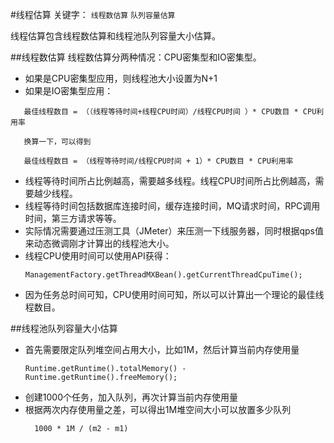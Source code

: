 #线程估算
关键字： `线程数估算` `队列容量估算`

线程估算包含线程数估算和线程池队列容量大小估算。

##线程数估算
线程数估算分两种情况：CPU密集型和IO密集型。

* 如果是CPU密集型应用，则线程池大小设置为N+1
* 如果是IO密集型应用：
 ```
    最佳线程数目 = （（线程等待时间+线程CPU时间）/线程CPU时间 ）* CPU数目 * CPU利用率
    
    换算一下，可以得到
    
    最佳线程数目 = （线程等待时间/线程CPU时间 + 1）* CPU数目 * CPU利用率

 ```
* 线程等待时间所占比例越高，需要越多线程。线程CPU时间所占比例越高，需要越少线程。
* 线程等待时间包括数据库连接时间，缓存连接时间，MQ请求时间，RPC调用时间，第三方请求等等。
* 实际情况需要通过压测工具（JMeter）来压测一下线服务器，同时根据qps值来动态微调刚才计算出的线程池大小。
* 线程CPU使用时间可以使用API获得：
    ```
    ManagementFactory.getThreadMXBean().getCurrentThreadCpuTime();
    ```
* 因为任务总时间可知，CPU使用时间可知，所以可以计算出一个理论的最佳线程数目。

##线程池队列容量大小估算 
* 首先需要限定队列堆空间占用大小，比如1M，然后计算当前内存使用量
    ```
    Runtime.getRuntime().totalMemory() - Runtime.getRuntime().freeMemory();
    ```
* 创建1000个任务，加入队列，再次计算当前内存使用量
* 根据两次内存使用量之差，可以得出1M堆空间大小可以放置多少队列
    ```
      1000 * 1M / (m2 - m1)
    ```